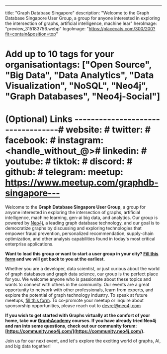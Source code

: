 ---
title: "Graph Database Singapore"
description: "Welcome to the Graph Database Singapore User Group, a group for anyone interested in exploring the intersection of graphs, artificial intelligence, machine lear"
heroImage: "preview_315183756.webp"
logoImage: "https://placecats.com/300/200?fit=contain&position=top"
# Add up to 10 tags for your organisationtags: ["Open Source", "Big Data", "Data Analytics", "Data Visualization", "NoSQL", "Neo4j", "Graph Databases", "Neo4j-Social"]
# (Optional) Links ----------------------------------# website: <url># twitter: <url># facebook: <url># instagram: <handle_without_@># linkedin: <url># youtube: <url># tiktok: <url># discord: <url># github: <url># telegram: <url>meetup: https://www.meetup.com/graphdb-singapore---

Welcome to the **Graph Database Singapore User Group**, a group for anyone interested in exploring the intersection of graphs, artificial intelligence, machine learning, gen-ai big data, and analytics. Our group is powered by [Neo4j](https://neo4j.com/), a leading graph database technology, and our goal is to democratize graphs by discussing and exploring technologies that empower fraud prevention, personalized recommendation, supply-chain optimization, and other analysis capabilities found in today's most critical enterprise applications.

**Want to lead this group or want to start a user group in your city? [Fill this form](https://docs.google.com/forms/d/e/1FAIpQLSfjKHXikPJQcWddvpzLN3wNcXh84nVISCr6SI7HJcwSE447dg/viewform) and we will get back to you at the earliest.**

Whether you are a developer, data scientist, or just curious about the world of graph databases and graph data science, our group is the perfect place for you. We welcome anyone who is passionate about these topics and wants to connect with others in the community. Our events are a great opportunity to network with other professionals, learn from experts, and explore the potential of graph technology industry. To speak at future meetups, [fill this form](https://docs.google.com/forms/d/e/1FAIpQLSdEcNnMruES5iwvOVYovmS1D_P1ZL_HdUOitFrwrvruv5PZvA/viewform). To co-promote your meetup or inquire about sponsorship opportunities, please reach out to [devrel@neo4j.com](http://devrel@neo4j.com)

**If you wish to get started with Graphs virtually at the comfort of your home, take our [GraphAcademy](https://graphacademy.neo4j.com/) courses. If you have already tried Neo4j and ran into some questions, check out our community forum: [https://community.neo4j.com/](https://community.neo4j.com/).**

Join us for our next event, and let's explore the exciting world of graphs, AI, and big data together!